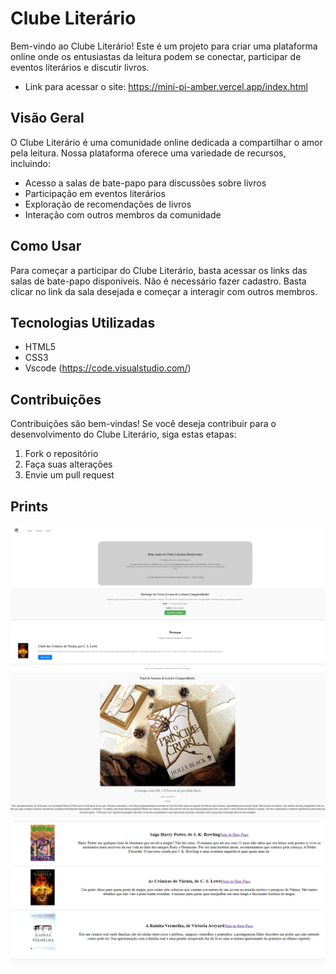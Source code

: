 # Clube Literário

Bem-vindo ao Clube Literário! Este é um projeto para criar uma plataforma online onde os entusiastas da leitura podem se conectar, participar de eventos literários e discutir livros.

- Link para acessar o site: https://mini-pi-amber.vercel.app/index.html

## Visão Geral

O Clube Literário é uma comunidade online dedicada a compartilhar o amor pela leitura. Nossa plataforma oferece uma variedade de recursos, incluindo:

- Acesso a salas de bate-papo para discussões sobre livros
- Participação em eventos literários
- Exploração de recomendações de livros
- Interação com outros membros da comunidade

## Como Usar

Para começar a participar do Clube Literário, basta acessar os links das salas de bate-papo disponíveis. Não é necessário fazer cadastro. Basta clicar no link da sala desejada e começar a interagir com outros membros.

## Tecnologias Utilizadas

- HTML5
- CSS3
- Vscode (https://code.visualstudio.com/)

## Contribuições

Contribuições são bem-vindas! Se você deseja contribuir para o desenvolvimento do Clube Literário, siga estas etapas:

1. Fork o repositório
2. Faça suas alterações
3. Envie um pull request

## Prints
![Home](https://github.com/olie-dc/MINI-PI/blob/main/home.print.png)
![News](https://github.com/olie-dc/MINI-PI/blob/main/news.print.png)
![Clubs](https://github.com/olie-dc/MINI-PI/blob/main/clubs.print.png)
